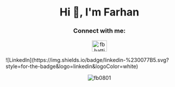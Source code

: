 <h1 align="center">Hi 👋, I'm Farhan</h1>
<h3 align="center">Connect with me:</h3>
<p align="center">
<a href="https://linkedin.com/in/fbhatti0801" target="blank"><img align="center" src="https://cdn.jsdelivr.net/npm/simple-icons@3.0.1/icons/linkedin.svg" alt="fbhatti0801" height="30" width="40" /></a>
  
  
</p>
![LinkedIn](https://img.shields.io/badge/linkedin-%230077B5.svg?style=for-the-badge&logo=linkedin&logoColor=white)
<a href="https://linkedin.com/in/fbhatti0801" target="blank"></a>
<p align="center"><img align="center" src="https://github-readme-stats.vercel.app/api/top-langs?username=fb0801&show_icons=true&theme=dark&locale=en&layout=compact" alt="fb0801" /></p>
